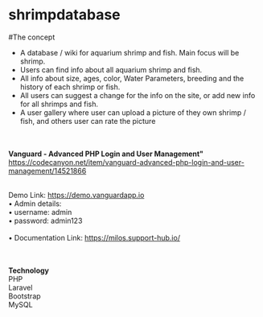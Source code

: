 # shrimpdatabase

#The concept

- A database / wiki for aquarium shrimp and fish. Main focus will be shrimp.
- Users can find info about all aquarium shrimp and fish. 
- All info about size, ages, color, Water Parameters, breeding and the history of each shrimp or fish. 
- All users can suggest a change for the info on the site, or add new info for all shrimps and fish. 
- A user gallery where user can upload a picture of they own shrimp / fish, and others user can rate the picture


<br><br>
**Vanguard - Advanced PHP Login and User Management"**
<br>
https://codecanyon.net/item/vanguard-advanced-php-login-and-user-management/14521866
<br><br>

Demo Link: https://demo.vanguardapp.io
<br>
• Admin details: 
<br>
• username: admin 
<br>
• password: admin123 
<br><br>• 
Documentation Link: https://milos.support-hub.io/

<br><br>
**Technology**<br>
PHP<br>
Laravel<br>
Bootstrap <br>
MySQL <br>
